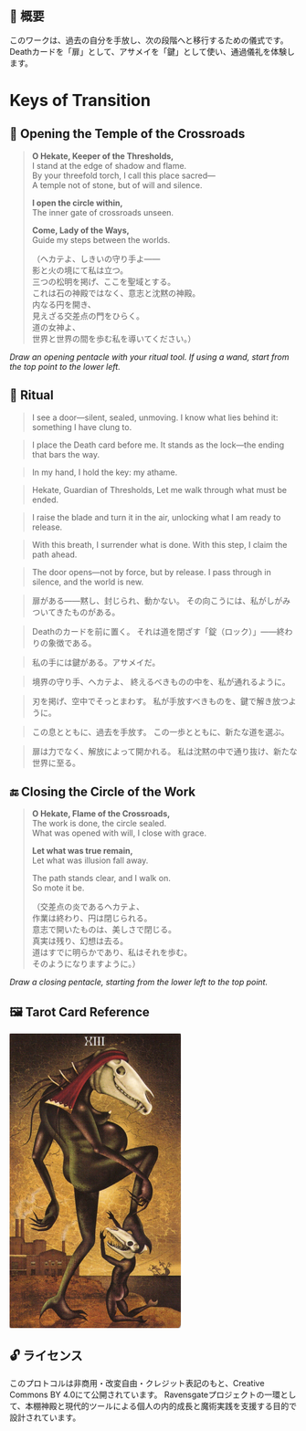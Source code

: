 ## 🧭 概要

このワークは、過去の自分を手放し、次の段階へと移行するための儀式です。
Deathカードを「扉」として、アサメイを「鍵」として使い、通過儀礼を体験します。

# Keys of Transition

## 🛑 Opening the Temple of the Crossroads

> **O Hekate, Keeper of the Thresholds,**  
> I stand at the edge of shadow and flame.  
> By your threefold torch, I call this place sacred—  
> A temple not of stone, but of will and silence.  
>  
> **I open the circle within,**  
> The inner gate of crossroads unseen.  
>  
> **Come, Lady of the Ways,**  
> Guide my steps between the worlds.  
>  
> （ヘカテよ、しきいの守り手よ——  
> 影と火の境にて私は立つ。  
> 三つの松明を掲げ、ここを聖域とする。  
> これは石の神殿ではなく、意志と沈黙の神殿。  
> 内なる円を開き、  
> 見えざる交差点の門をひらく。  
> 道の女神よ、  
> 世界と世界の間を歩む私を導いてください。）

*Draw an opening pentacle with your ritual tool. If using a wand, start from the top point to the lower left.*  


## 🔮 Ritual

> I see a door—silent, sealed, unmoving.
> I know what lies behind it: something I have clung to.

> I place the Death card before me.
> It stands as the lock—the ending that bars the way.

> In my hand, I hold the key: my athame.

> Hekate, Guardian of Thresholds,
> Let me walk through what must be ended.

> I raise the blade and turn it in the air,
> unlocking what I am ready to release.

> With this breath, I surrender what is done.
> With this step, I claim the path ahead.

> The door opens—not by force, but by release.
> I pass through in silence, and the world is new.

> 扉がある——黙し、封じられ、動かない。
> その向こうには、私がしがみついてきたものがある。

> Deathのカードを前に置く。
> それは道を閉ざす「錠（ロック）」——終わりの象徴である。

> 私の手には鍵がある。アサメイだ。

> 境界の守り手、ヘカテよ、
> 終えるべきものの中を、私が通れるように。

> 刃を掲げ、空中でそっとまわす。
> 私が手放すべきものを、鍵で解き放つように。

> この息とともに、過去を手放す。
> この一歩とともに、新たな道を選ぶ。

> 扉は力でなく、解放によって開かれる。
> 私は沈黙の中で通り抜け、新たな世界に至る。

## 🔚 Closing the Circle of the Work

> **O Hekate, Flame of the Crossroads,**  
> The work is done, the circle sealed.  
> What was opened with will, I close with grace.  
>  
> **Let what was true remain,**  
> Let what was illusion fall away.  
>  
> The path stands clear, and I walk on.  
> So mote it be.  
>  
> （交差点の炎であるヘカテよ、  
> 作業は終わり、円は閉じられる。  
> 意志で開いたものは、美しさで閉じる。  
> 真実は残り、幻想は去る。  
> 道はすでに明らかであり、私はそれを歩む。  
> そのようになりますように。）

*Draw a closing pentacle, starting from the lower left to the top point.*


## 🖼️ Tarot Card Reference

<img src="transition_death.jpg" width="300">


## 🔓 ライセンス

このプロトコルは非商用・改変自由・クレジット表記のもと、Creative Commons BY 4.0にて公開されています。
Ravensgateプロジェクトの一環として、本棚神殿と現代的ツールによる個人の内的成長と魔術実践を支援する目的で設計されています。
